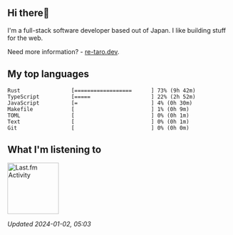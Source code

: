 <!-- deno-fmt-ignore-file -->
## Hi there👋

I'm a full-stack software developer based out of Japan. I like building stuff for the web.

Need more information? - [re-taro.dev](https://re-taro.dev).



## My top languages

```
Rust                [==================      ] 73% (9h 42m)
TypeScript          [=====                   ] 22% (2h 52m)
JavaScript          [=                       ] 4% (0h 30m)
Makefile            [                        ] 1% (0h 9m)
TOML                [                        ] 0% (0h 1m)
Text                [                        ] 0% (0h 1m)
Git                 [                        ] 0% (0h 0m)
```


## What I'm listening to


<a href="https://github.com/kiosion/toru">
  <picture>
    <source media="(prefers-color-scheme: dark)" srcset="https://toru.kio.dev/api/v1/re-taro?blur&border_width=0&border_radius=26&theme=nord">
    <source media="(prefers-color-scheme: light)" srcset="https://toru.kio.dev/api/v1/re-taro?blur&border_width=0&border_radius=26&theme=light">
    <img alt="Last.fm Activity" src="https://toru.kio.dev/api/v1/re-taro?blur&border_width=0&border_radius=26" height="115" />
  </picture>
</a>

<br />

_Updated 2024-01-02, 05:03_
